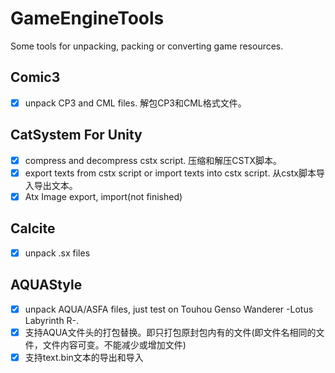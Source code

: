 # GameEngineTools
Some tools for unpacking, packing or converting game resources.

## Comic3
- [x] unpack CP3 and CML files. 解包CP3和CML格式文件。

## CatSystem For Unity

- [x] compress and decompress cstx script. 压缩和解压CSTX脚本。
- [x] export texts from cstx script or import texts into cstx script. 从cstx脚本导入导出文本。
- [x] Atx Image export, import(not finished)

## Calcite
- [x] unpack .sx files

## AQUAStyle
- [x] unpack AQUA/ASFA files, just test on Touhou Genso Wanderer -Lotus Labyrinth R-.
- [x] 支持AQUA文件头的打包替换。即只打包原封包内有的文件(即文件名相同的文件，文件内容可变。不能减少或增加文件)
- [x] 支持text.bin文本的导出和导入
